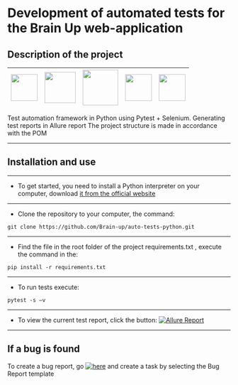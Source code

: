 # Development of automated tests for the Brain Up web-application

## Description of the project

| <img src="https://cdn.jsdelivr.net/gh/devicons/devicon/icons/python/python-original-wordmark.svg" width="60" heigh="60"/> | <img src="https://cdn.jsdelivr.net/gh/devicons/devicon/icons/pytest/pytest-original-wordmark.svg" width="70" heigh="70"/> | <img src="https://cdn.jsdelivr.net/gh/devicons/devicon/icons/git/git-original-wordmark.svg" width="80" heigh="80"/> | <img src="https://github.com/allure-framework/allure2/blob/master/.idea/icon.png" width="60" heigh="60"/> | <img src="https://cdn.jsdelivr.net/gh/devicons/devicon/icons/selenium/selenium-original.svg" width="60" heigh="60"/> |
|---------------------------------------------------------------------------------------------------------------------------|---------------------------------------------------------------------------------------------------------------------------|---------------------------------------------------------------------------------------------------------------------|-----------------------------------------------------------------------------------------------------------|----------------------------------------------------------------------------------------------------------------------|

Test automation framework in Python using Pytest + Selenium.
Generating test reports in Allure report
The project structure is made in accordance with the POM
___





## Installation and use

___

* To get started, you need to install a Python interpreter on your computer,
  download [it from the official website](https://www.python.org/downloads/)

___

* Clone the repository to your computer, the command:

```
git clone https://github.com/Brain-up/auto-tests-python.git
```

___

* Find the file in the root folder of the project requirements.txt , execute the command in
  the:

```
pip install -r requirements.txt
```

___

* To run tests execute:

```
pytest -s –v
```

___

* To view the current test report, click the button: [![Allure Report](https://img.shields.io/badge/Allure%20Report-deployed-green)](https://brain-up.github.io/auto-tests-python/)

____

## If a bug is found

To create a bug report, go  [![here](https://img.shields.io/badge/here-green)](https://github.com/Brain-up/auto-tests-python/issues) and create a task by selecting the Bug Report template
